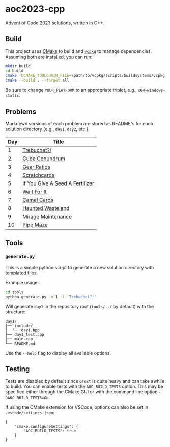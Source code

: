 # aoc2023-cpp

Advent of Code 2023 solutions, written in C++.

## Build

This project uses [CMake](https://cmake.org/) to build and [`vcpkg`](https://vcpkg.io/en/) to manage dependencies. Assuming both are installed, you can run:

```sh
mkdir build
cd build
cmake -DCMAKE_TOOLCHAIN_FILE=/path/to/vcpkg/scripts/buildsystems/vcpkg.cmake -DVCPKG_TARGET_TRIPLET=x64-YOUR_PLATFORM-static -B . -S ..
cmake --build . --target all
```

Be sure to change `YOUR_PLATFORM` to an appropriate triplet, e.g., `x64-windows-static`.

## Problems

Markdown versions of each problem are stored as README's for each solution directory (e.g., `day1`, `day2`, etc.).

| Day | Title |
|-----|-------|
| 1 | [Trebuchet?!](day1/README.md) |
| 2 | [Cube Conundrum](README/day2.md) |
| 3 | [Gear Ratios](day3/README.md) |
| 4 | [Scratchcards](day4/README.md) |
| 5 | [If You Give A Seed A Fertilizer](day5/README.md) |
| 6 | [Wait For It](day6/README.md) |
| 7 | [Camel Cards](day7/README.md) |
| 8 | [Haunted Wasteland](day8/README.md) |
| 9 | [Mirage Maintenance](day9/README.md) |
| 10 | [Pipe Maze](day10/README.md) |

## Tools

### `generate.py`

This is a simple python script to generate a new solution directory with templated files.

Example usage:

```sh
cd tools
python generate.py -n 1 -t 'Trebuchet?!'
```

Will generate `day1` in the repository root (`tools/../` by default) with the structure:

```
day1/
├── include/
│  └── day1.hpp
├── day1_test.cpp
├── main.cpp
└── README.md
```

Use the `--help` flag to display all available options.

## Testing

Tests are disabled by default since `GTest` is quite heavy and can take awhile to build. You can enable tests with the `AOC_BUILD_TESTS` option. This may be specified either through the CMake GUI or with the command line option `-DAOC_BUILD_TESTS=ON`.

If using the CMake extension for VSCode, options can also be set in `.vscode/settings.json`:

```jsonc
{
    "cmake.configureSettings": {
        "AOC_BUILD_TESTS": true
    }
}
```
